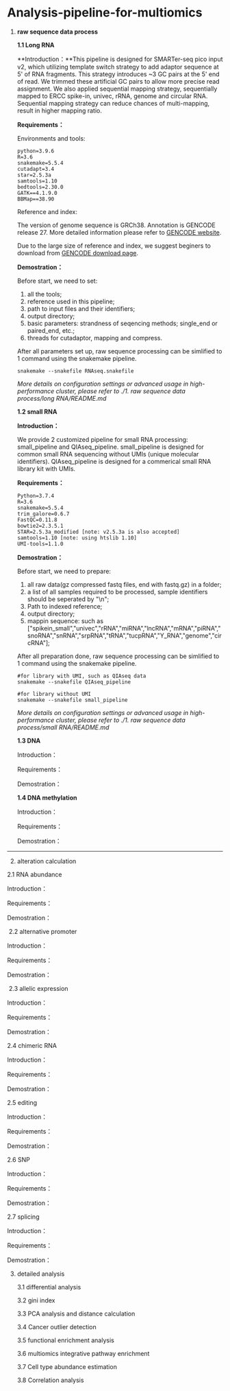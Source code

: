 # Analysis-pipeline-for-multiomics
1. **raw sequence data process**

   **1.1 Long RNA**

   **Introduction：**This pipeline is designed for SMARTer-seq pico input v2, which utilizing template switch strategy to add adaptor sequence at 5' of RNA fragments. This strategy introduces ~3 GC pairs at the 5' end of read. We trimmed these artificial GC pairs to allow more precise read assignment. We also applied sequential mapping strategy, sequentially mapped to ERCC spike-in, univec, rRNA, genome and circular RNA. Sequential mapping strategy can reduce chances of multi-mapping, result in higher mapping ratio.

   **Requirements：**

   Environments and tools:

   ```
   python=3.9.6
   R=3.6
   snakemake=5.5.4
   cutadapt=3.4
   star=2.5.3a
   samtools=1.10
   bedtools=2.30.0
   GATK==4.1.9.0
   BBMap==38.90
   ```

   Reference and index:

   The version of genome sequence is GRCh38. Annotation is GENCODE release 27. More detailed information please refer to [GENCODE website](https://www.gencodegenes.org/human/stats_27.html).

   Due to the large size of reference and index, we suggest beginers to download from [GENCODE download page](https://www.gencodegenes.org/human/release_27.html).

   **Demostration：**

   Before start, we need to set: 

   1. all the tools;
   2. reference used in this pipeline;
   3. path to input files and their identifiers;
   4. output directory;
   5. basic parameters: strandness of seqencing methods; single_end or paired_end, etc.;
   6. threads for cutadaptor, mapping and compress.

   After all parameters set up, raw sequence processing can be simlified to 1 command using the snakemake pipeline.

   ```
   snakemake --snakefile RNAseq.snakefile
   ```

   *More details on configuration settings or advanced usage in high-performance cluster, please refer to ./1. raw sequence data process/long RNA/README.md*

   

   **1.2 small RNA**

   **Introduction：**

   We provide 2 customized pipeline for small RNA processing: small_pipeline and QIAseq_pipeline. small_pipeline is designed for common small RNA sequencing without UMIs (unique molecular identifiers). QIAseq_pipeline is designed for a commerical small RNA library kit with UMIs. 

   **Requirements：**

   ```
   Python=3.7.4 
   R=3.6
   snakemake=5.5.4
   trim_galore=0.6.7
   FastQC=0.11.8
   bowtie2=2.3.5.1
   STAR=2.5.3a_modified [note: v2.5.3a is also accepted]
   samtools=1.10 [note: using htslib 1.10] 
   UMI-tools=1.1.0 
   ```

   **Demostration：**

   Before start, we need to prepare: 

   1. all raw data(gz compressed fastq files, end with fastq.gz) in a folder;
   2. a list of all samples required to be processed, sample identifiers should be seperated by "\n";
   3. Path to indexed reference;
   4. output directory;
   5. mappin sequence: such as ["spikein_small","univec","rRNA","miRNA","lncRNA","mRNA","piRNA","snoRNA","snRNA","srpRNA","tRNA","tucpRNA","Y_RNA","genome","circRNA"];

   After all preparation done, raw sequence processing can be simlified to 1 command using the snakemake pipeline.

   ```
   #for library with UMI, such as QIAseq data
   snakemake --snakefile QIAseq_pipeline
   
   #for library without UMI
   snakemake --snakefile small_pipeline
   ```

   *More details on configuration settings or advanced usage in high-performance cluster, please refer to ./1. raw sequence data process/small RNA/README.md*

   

   **1.3 DNA**

   Introduction：

   Requirements：

   Demostration：

   

   **1.4 DNA methylation**

   Introduction：

   Requirements：

   Demostration：



-----



2. alteration calculation

2.1 RNA abundance

Introduction：

Requirements：

Demostration：

​		2.2 alternative promoter

Introduction：

Requirements：

Demostration：

​        2.3 allelic expression

Introduction：

Requirements：

Demostration：

2.4 chimeric RNA

Introduction：

Requirements：

Demostration：

2.5 editing

Introduction：

Requirements：

Demostration：

2.6 SNP

Introduction：

Requirements：

Demostration：

2.7 splicing

Introduction：

Requirements：

Demostration：



3. detailed analysis

   3.1 differential analysis

   3.2 gini index

   3.3 PCA analysis and distance calculation

   3.4 Cancer outlier detection

   3.5 functional enrichment analysis

   3.6 multiomics integrative pathway enrichment

   3.7 Cell type abundance estimation

   3.8 Correlation analysis
